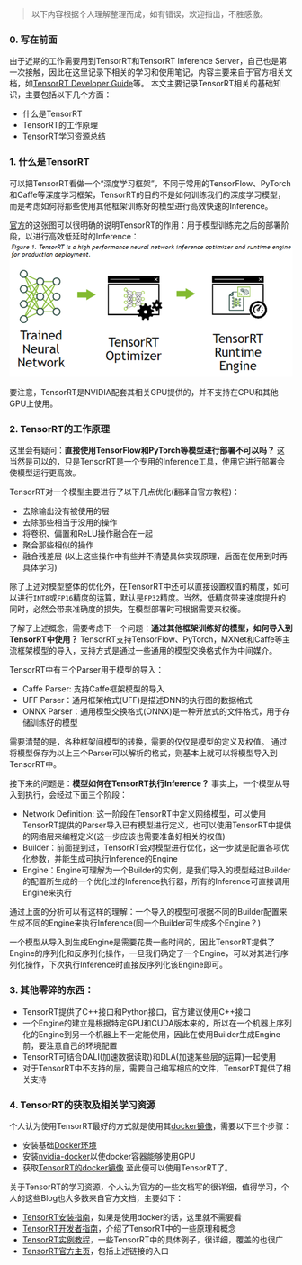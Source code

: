 > 以下内容根据个人理解整理而成，如有错误，欢迎指出，不胜感激。
### 0. 写在前面
由于近期的工作需要用到TensorRT和TensorRT Inference Server，自己也是第一次接触，因此在这里记录下相关的学习和使用笔记，内容主要来自于官方相关文档，如[TensorRT Developer Guide](https://docs.nvidia.com/deeplearning/sdk/tensorrt-developer-guide/index.html#c_topics)等。
本文主要记录TensorRT相关的基础知识，主要包括以下几个方面：
* 什么是TensorRT
* TensorRT的工作原理
* TensorRT学习资源总结

### 1. 什么是TensorRT
可以把TensorRT看做一个“深度学习框架”，不同于常用的TensorFlow、PyTorch和Caffe等深度学习框架，TensorRT的目的不是如何训练我们的深度学习模型，而是考虑如何将那些使用其他框架训练好的模型进行高效快速的Inference。

[官方](https://docs.nvidia.com/deeplearning/sdk/tensorrt-developer-guide/index.html#c_topics)的这张图可以很明确的说明TensorRT的作用：用于模型训练完之后的部署阶段，以进行高效低延时的Inference：
![2019-10-15_135338](./assets/2019-10-15_135338.png)

要注意，TensorRT是NVIDIA配套其相关GPU提供的，并不支持在CPU和其他GPU上使用。

### 2. TensorRT的工作原理
这里会有疑问：**直接使用TensorFlow和PyTorch等模型进行部署不可以吗？**
这当然是可以的，只是TensorRT是一个专用的Inference工具，使用它进行部署会使模型运行更高效。

TensorRT对一个模型主要进行了以下几点优化(翻译自官方教程)：
* 去除输出没有被使用的层
* 去除那些相当于没用的操作
* 将卷积、偏置和ReLU操作融合在一起
* 聚合那些相似的操作
* 融合残差层
(以上这些操作中有些并不清楚具体实现原理，后面在使用到时再具体学习)

除了上述对模型整体的优化外，在TensorRT中还可以直接设置权值的精度，如可以进行`INT8`或`FP16`精度的运算，默认是`FP32`精度。当然，低精度带来速度提升的同时，必然会带来准确度的损失，在模型部署时可根据需要来权衡。

了解了上述概念，需要考虑下一个问题：**通过其他框架训练好的模型，如何导入到TensorRT中使用？**
TensorRT支持TensorFlow、PyTorch，MXNet和Caffe等主流框架模型的导入，支持方式是通过一些通用的模型交换格式作为中间媒介。

TensorRT中有三个Parser用于模型的导入：
* Caffe Parser: 支持Caffe框架模型的导入
* UFF Parser：通用框架格式(UFF)是描述DNN的执行图的数据格式
* ONNX Parser：通用模型交换格式(ONNX)是一种开放式的文件格式，用于存储训练好的模型

需要清楚的是，各种框架间模型的转换，需要的仅仅是模型的定义及权值。
通过将模型保存为以上三个Parser可以解析的格式，则基本上就可以将模型导入到TensorRT中。

接下来的问题是：**模型如何在TensorRT执行Inference？**
事实上，一个模型从导入到执行，会经过下面三个阶段：
* Network Definition: 这一阶段在TensorRT中定义网络模型，可以使用TensorRT提供的Parser导入已有模型进行定义，也可以使用TensorRT中提供的网络层来编程定义(这一步应该也需要准备好相关的权值)
* Builder：前面提到过，TensorRT会对模型进行优化，这一步就是配置各项优化参数，并能生成可执行Inference的Engine
* Engine：Engine可理解为一个Builder的实例，是我们导入的模型经过Builder的配置所生成的一个优化过的Inference执行器，所有的Inference可直接调用Engine来执行

通过上面的分析可以有这样的理解：一个导入的模型可根据不同的Builder配置来生成不同的Engine来执行Inference(同一个Builder可生成多个Engine？)

一个模型从导入到生成Engine是需要花费一些时间的，因此TensorRT提供了Engine的序列化和反序列化操作，一旦我们确定了一个Engine，可以对其进行序列化操作，下次执行Inference时直接反序列化该Engine即可。

### 3. 其他零碎的东西：
* TensorRT提供了C++接口和Python接口，官方建议使用C++接口
* 一个Engine的建立是根据特定GPU和CUDA版本来的，所以在一个机器上序列化的Engine到另一个机器上不一定能使用，因此在使用Builder生成Engine前，要注意自己的环境配置
* TensorRT可结合DALI(加速数据读取)和DLA(加速某些层的运算)一起使用
* 对于TensorRT中不支持的层，需要自己编写相应的文件，TensorRT提供了相关支持

### 4. TensorRT的获取及相关学习资源
个人认为使用TensorRT最好的方式就是使用其[docker镜像](https://ngc.nvidia.com/catalog/containers/nvidia:tensorrt)，需要以下三个步骤：
* 安装基础[Docker环境](https://buzheng.org/linux/how-to-install-and-use-docker-on-ubuntu-18-04/)
* 安装[nvidia-docker](https://github.com/NVIDIA/nvidia-docker)以使docker容器能够使用GPU
* 获取[TensorRT的docker镜像](https://ngc.nvidia.com/catalog/containers/nvidia:tensorrt)
至此便可以使用TensorRT了。

关于TensorRT的学习资源，个人认为官方的一些文档写的很详细，值得学习，个人的这些Blog也大多数来自官方文档，主要如下：
* [TensorRT安装指南](https://docs.nvidia.com/deeplearning/sdk/tensorrt-install-guide/index.html)，如果是使用docker的话，这里就不需要看
* [TensorRT开发者指南](https://docs.nvidia.com/deeplearning/sdk/tensorrt-developer-guide/index.html)，介绍了TensorRT中的一些原理和概念
* [TensorRT实例教程](https://docs.nvidia.com/deeplearning/sdk/tensorrt-sample-support-guide/index.html)，一些TensorRT中的具体例子，很详细，覆盖的也很广
* [TensorRT官方主页](https://developer.nvidia.com/tensorrt)，包括上述链接的入口

